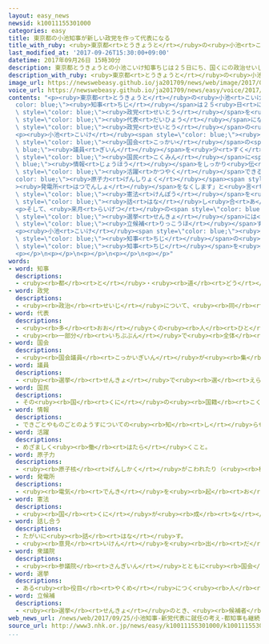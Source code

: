 ```yaml
---
layout: easy_news
newsid: k10011155301000
categories: easy
title: 東京都の小池知事が新しい政党を作って代表になる
title_with_ruby: <ruby>東京都<rt>とうきょうと</rt></ruby>の<ruby>小池<rt>こいけ</rt></ruby><ruby>知事<rt>ちじ</rt></ruby>が<ruby>新<rt>あたら</rt></ruby>しい<ruby>政党<rt>せいとう</rt></ruby>を<ruby>作<rt>つく</rt></ruby>って<ruby>代表<rt>だいひょう</rt></ruby>になる
last_modified_at: '2017-09-26T15:30:00+09:00'
datetime: 2017年09月26日 15時30分
description: 東京都とうきょうとの小池こいけ知事ちじは２５日にち、国くにの政治せいじをするための新あたらしい政党せいとうを作つくって、代表だいひょうになると言いいました。
description_with_ruby: <ruby>東京都<rt>とうきょうと</rt></ruby>の<ruby>小池<rt>こいけ</rt></ruby><ruby>知事<rt>ちじ</rt></ruby>は２５<ruby>日<rt>にち</rt></ruby>、<ruby>国<rt>くに</rt></ruby>の<ruby>政治<rt>せいじ</rt></ruby>をするための<ruby>新<rt>あたら</rt></ruby>しい<ruby>政党<rt>せいとう</rt></ruby>を<ruby>作<rt>つく</rt></ruby>って、<ruby>代表<rt>だいひょう</rt></ruby>になると<ruby>言<rt>い</rt></ruby>いました。
image_url: https://newswebeasy.github.io/ja201709/news/web/image/2017/09/26/k10011155301000.jpg
voice_url: https://newswebeasy.github.io/ja201709/news/easy/voice/2017/09/26/k10011155301000.mp3
contents: "<p><ruby>東京都<rt>とうきょうと</rt></ruby>の<ruby>小池<rt>こいけ</rt></ruby><span style=\"\
  color: blue;\"><ruby>知事<rt>ちじ</rt></ruby></span>は２５<ruby>日<rt>にち</rt></ruby>、<ruby>国<rt>くに</rt></ruby>の<ruby>政治<rt>せいじ</rt></ruby>をするための<ruby>新<rt>あたら</rt></ruby>しい<span\
  \ style=\"color: blue;\"><ruby>政党<rt>せいとう</rt></ruby></span>を<ruby>作<rt>つく</rt></ruby>って、<span\
  \ style=\"color: blue;\"><ruby>代表<rt>だいひょう</rt></ruby></span>になると<ruby>言<rt>い</rt></ruby>いました。<ruby>新<rt>あたら</rt></ruby>しい<span\
  \ style=\"color: blue;\"><ruby>政党<rt>せいとう</rt></ruby></span>の<ruby>名前<rt>なまえ</rt></ruby>は「<ruby>希望<rt>きぼう</rt></ruby>の<ruby>党<rt>とう</rt></ruby>」です。</p>\n\
  <p><ruby>小池<rt>こいけ</rt></ruby><span style=\"color: blue;\"><ruby>知事<rt>ちじ</rt></ruby></span>は「<ruby>希望<rt>きぼう</rt></ruby>の<ruby>党<rt>とう</rt></ruby>は、<span\
  \ style=\"color: blue;\"><ruby>国会<rt>こっかい</rt></ruby></span>の<span style=\"color:\
  \ blue;\"><ruby>議員<rt>ぎいん</rt></ruby></span>を<ruby>少<rt>すく</rt></ruby>なくします。<span\
  \ style=\"color: blue;\"><ruby>国民<rt>こくみん</rt></ruby></span>に<span style=\"color:\
  \ blue;\"><ruby>情報<rt>じょうほう</rt></ruby></span>をしっかり<ruby>伝<rt>つた</rt></ruby>えます。<ruby>女性<rt>じょせい</rt></ruby>がもっと<span\
  \ style=\"color: blue;\"><ruby>活躍<rt>かつやく</rt></ruby></span>できるようにします。<span style=\"\
  color: blue;\"><ruby>原子力<rt>げんしりょく</rt></ruby></span><span style=\"color: blue;\"\
  ><ruby>発電所<rt>はつでんしょ</rt></ruby></span>をなくします」と<ruby>言<rt>い</rt></ruby>いました。<span\
  \ style=\"color: blue;\"><ruby>憲法<rt>けんぽう</rt></ruby></span>を<ruby>変<rt>か</rt></ruby>えることについては「みんなが<ruby>意見<rt>いけん</rt></ruby>を<ruby>言<rt>い</rt></ruby>って、<span\
  \ style=\"color: blue;\"><ruby>話<rt>はな</rt></ruby>し<ruby>合<rt>あ</rt></ruby>う</span><ruby>必要<rt>ひつよう</rt></ruby>があります」と<ruby>言<rt>い</rt></ruby>いました。</p>\n\
  <p>そして、<ruby>来月<rt>らいげつ</rt></ruby>の<span style=\"color: blue;\"><ruby>衆議院<rt>しゅうぎいん</rt></ruby></span>の<span\
  \ style=\"color: blue;\"><ruby>選挙<rt>せんきょ</rt></ruby></span>には<ruby>日本中<rt>にほんじゅう</rt></ruby>で、<ruby>希望<rt>きぼう</rt></ruby>の<ruby>党<rt>とう</rt></ruby>から<span\
  \ style=\"color: blue;\"><ruby>立候補<rt>りっこうほ</rt></ruby></span>する<ruby>人<rt>ひと</rt></ruby>を<ruby>出<rt>だ</rt></ruby>したいと<ruby>言<rt>い</rt></ruby>いました。</p>\n\
  <p><ruby>小池<rt>こいけ</rt></ruby><span style=\"color: blue;\"><ruby>知事<rt>ちじ</rt></ruby></span>は「<span\
  \ style=\"color: blue;\"><ruby>知事<rt>ちじ</rt></ruby></span>の<ruby>仕事<rt>しごと</rt></ruby>はしっかりやります」と<ruby>話<rt>はな</rt></ruby>して、<span\
  \ style=\"color: blue;\"><ruby>知事<rt>ちじ</rt></ruby></span>を<ruby>続<rt>つづ</rt></ruby>けると<ruby>言<rt>い</rt></ruby>いました。</p>\n\
  <p></p>\n<p></p>\n<p></p>\n<p></p>\n<p></p>"
words:
- word: 知事
  descriptions:
  - <ruby><rb>都</rb><rt>と</rt></ruby>・<ruby><rb>道</rb><rt>どう</rt></ruby>・<ruby><rb>府</rb><rt>ふ</rt></ruby>・<ruby><rb>県</rb><rt>けん</rt></ruby>などの<ruby><rb>政治</rb><rt>せいじ</rt></ruby>をとる、いちばん<ruby><rb>上</rb><rt>うえ</rt></ruby>の<ruby><rb>役目</rb><rt>やくめ</rt></ruby>。また、その<ruby><rb>人</rb><rt>ひと</rt></ruby>。
- word: 政党
  descriptions:
  - <ruby><rb>政治</rb><rt>せいじ</rt></ruby>について、<ruby><rb>同</rb><rt>おな</rt></ruby>じ<ruby><rb>考</rb><rt>かんが</rt></ruby>えを<ruby><rb>持</rb><rt>も</rt></ruby>つ<ruby><rb>人</rb><rt>ひと</rt></ruby>たちが<ruby><rb>集</rb><rt>あつ</rt></ruby>まって<ruby><rb>作</rb><rt>つく</rt></ruby>った<ruby><rb>団体</rb><rt>だんたい</rt></ruby>。
- word: 代表
  descriptions:
  - <ruby><rb>多</rb><rt>おお</rt></ruby>くの<ruby><rb>人</rb><rt>ひと</rt></ruby>に<ruby><rb>代</rb><rt>か</rt></ruby>わって<ruby><rb>何</rb><rt>なに</rt></ruby>かをすること。また、その<ruby><rb>人</rb><rt>ひと</rt></ruby>。
  - <ruby><rb>一部分</rb><rt>いちぶぶん</rt></ruby>で<ruby><rb>全体</rb><rt>ぜんたい</rt></ruby>の<ruby><rb>特色</rb><rt>とくしょく</rt></ruby>を<ruby><rb>表</rb><rt>あらわ</rt></ruby>すこと。また、そのもの。
- word: 国会
  descriptions:
  - <ruby><rb>国会議員</rb><rt>こっかいぎいん</rt></ruby>が<ruby><rb>集</rb><rt>あつ</rt></ruby>まって、<ruby><rb>法律</rb><rt>ほうりつ</rt></ruby>を<ruby><rb>作</rb><rt>つく</rt></ruby>り、<ruby><rb>政治</rb><rt>せいじ</rt></ruby>のやり<ruby><rb>方</rb><rt>かた</rt></ruby>を<ruby><rb>相談</rb><rt>そうだん</rt></ruby>して<ruby><rb>決</rb><rt>き</rt></ruby>める<ruby><rb>議会</rb><rt>ぎかい</rt></ruby>。<ruby><rb>衆議院</rb><rt>しゅうぎいん</rt></ruby>と<ruby><rb>参議院</rb><rt>さんぎいん</rt></ruby>とがある。
- word: 議員
  descriptions:
  - <ruby><rb>選挙</rb><rt>せんきょ</rt></ruby>で<ruby><rb>選</rb><rt>えら</rt></ruby>ばれ、<ruby><rb>国会</rb><rt>こっかい</rt></ruby>や<ruby><rb>地方</rb><rt>ちほう</rt></ruby>の<ruby><rb>議会</rb><rt>ぎかい</rt></ruby>で、<ruby><rb>政治</rb><rt>せいじ</rt></ruby>に<ruby><rb>関</rb><rt>かん</rt></ruby>することをいろいろ<ruby><rb>相談</rb><rt>そうだん</rt></ruby>する<ruby><rb>人</rb><rt>ひと</rt></ruby>。<ruby><rb>国会議員</rb><rt>こっかいぎいん</rt></ruby>・<ruby><rb>県議会議員</rb><rt>けんぎかいぎいん</rt></ruby>など。
- word: 国民
  descriptions:
  - その<ruby><rb>国</rb><rt>くに</rt></ruby>の<ruby><rb>国籍</rb><rt>こくせき</rt></ruby>を<ruby><rb>持</rb><rt>も</rt></ruby>つ<ruby><rb>人々</rb><rt>ひとびと</rt></ruby>。
- word: 情報
  descriptions:
  - できごとやものごとのようすについての<ruby><rb>知</rb><rt>し</rt></ruby>らせ。
- word: 活躍
  descriptions:
  - めざましく<ruby><rb>働</rb><rt>はたら</rt></ruby>くこと。
- word: 原子力
  descriptions:
  - <ruby><rb>原子核</rb><rt>げんしかく</rt></ruby>がこわれたり（<ruby><rb>核分裂</rb><rt>かくぶんれつ</rt></ruby>）、とけあったり（<ruby><rb>核融合</rb><rt>かくゆうごう</rt></ruby>）するときに<ruby><rb>出</rb><rt>で</rt></ruby>る、ものすごく<ruby><rb>大</rb><rt>おお</rt></ruby>きな<ruby><rb>力</rb><rt>ちから</rt></ruby>と<ruby><rb>高</rb><rt>たか</rt></ruby>い<ruby><rb>熱</rb><rt>ねつ</rt></ruby>。<ruby><rb>原子</rb><rt>げんし</rt></ruby>エネルギー。
- word: 発電所
  descriptions:
  - <ruby><rb>電気</rb><rt>でんき</rt></ruby>を<ruby><rb>起</rb><rt>お</rt></ruby>こす<ruby><rb>所</rb><rt>ところ</rt></ruby>。
- word: 憲法
  descriptions:
  - <ruby><rb>国</rb><rt>くに</rt></ruby>が<ruby><rb>成</rb><rt>な</rt></ruby>り<ruby><rb>立</rb><rt>た</rt></ruby>っていく<ruby><rb>上</rb><rt>うえ</rt></ruby>で、いちばんだいじなことを<ruby><rb>決</rb><rt>き</rt></ruby>めた<ruby><rb>法律</rb><rt>ほうりつ</rt></ruby>。
- word: 話し合う
  descriptions:
  - たがいに<ruby><rb>話</rb><rt>はな</rt></ruby>す。
  - <ruby><rb>意見</rb><rt>いけん</rt></ruby>を<ruby><rb>出</rb><rt>だ</rt></ruby>し<ruby><rb>合</rb><rt>あ</rt></ruby>う。
- word: 衆議院
  descriptions:
  - <ruby><rb>参議院</rb><rt>さんぎいん</rt></ruby>とともに<ruby><rb>国会</rb><rt>こっかい</rt></ruby>を<ruby><rb>作</rb><rt>つく</rt></ruby>っている<ruby><rb>仕組</rb><rt>しく</rt></ruby>みの<ruby><rb>一</rb><rt>ひと</rt></ruby>つ。<ruby><rb>法律</rb><rt>ほうりつ</rt></ruby>や<ruby><rb>予算</rb><rt>よさん</rt></ruby>を<ruby><rb>決</rb><rt>き</rt></ruby>める<ruby><rb>上</rb><rt>うえ</rt></ruby>で、<ruby><rb>参議院</rb><rt>さんぎいん</rt></ruby>より<ruby><rb>大</rb><rt>おお</rt></ruby>きい<ruby><rb>権限</rb><rt>けんげん</rt></ruby>を<ruby><rb>持</rb><rt>も</rt></ruby>つ。<ruby><rb>解散</rb><rt>かいさん</rt></ruby>することがある。
- word: 選挙
  descriptions:
  - ある<ruby><rb>役目</rb><rt>やくめ</rt></ruby>につく<ruby><rb>人</rb><rt>ひと</rt></ruby>を、<ruby><rb>大勢</rb><rt>おおぜい</rt></ruby>の<ruby><rb>中</rb><rt>なか</rt></ruby>から<ruby><rb>選</rb><rt>えら</rt></ruby>ぶこと。
- word: 立候補
  descriptions:
  - <ruby><rb>選挙</rb><rt>せんきょ</rt></ruby>のとき、<ruby><rb>候補者</rb><rt>こうほしゃ</rt></ruby>として<ruby><rb>名</rb><rt>な</rt></ruby>のり<ruby><rb>出</rb><rt>で</rt></ruby>ること。
web_news_url: /news/web/2017/09/25/小池知事-新党代表に就任の考え-都知事も継続の意向/
source_url: http://www3.nhk.or.jp/news/easy/k10011155301000/k10011155301000.html
...
```


